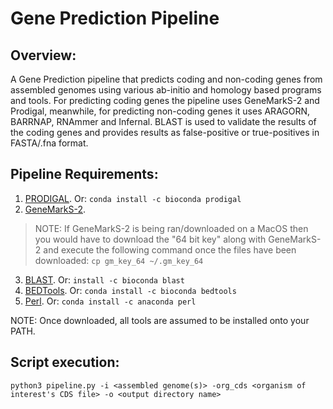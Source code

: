 # Gene Prediction Pipeline
## Overview:
A Gene Prediction pipeline that predicts coding and non-coding genes from assembled genomes using various ab-initio and homology based programs and tools. For predicting coding genes the pipeline uses GeneMarkS-2 and Prodigal, meanwhile, for predicting non-coding genes it uses ARAGORN, BARRNAP, RNAmmer and Infernal. BLAST is used to validate the results of the coding genes and provides results as false-positive or true-positives in FASTA/.fna format.

## Pipeline Requirements:
1. [PRODIGAL](https://github.com/hyattpd/Prodigal). Or: `conda install -c bioconda prodigal`
2. [GeneMarkS-2](http://exon.gatech.edu/GeneMark/license_download.cgi).
> NOTE: If GeneMarkS-2 is being ran/downloaded on a MacOS then you would have to download the "64 bit key" along with GeneMarkS-2 and execute the following command once the files have been downloaded: `cp gm_key_64 ~/.gm_key_64`
3. [BLAST](https://blast.ncbi.nlm.nih.gov/Blast.cgi?PAGE_TYPE=BlastDocs&DOC_TYPE=Download). Or: `install -c bioconda blast` <br />
4. [BEDTools](https://bedtools.readthedocs.io/en/latest/content/installation.html). Or: `conda install -c bioconda bedtools`
5. [Perl](https://www.perl.org/). Or: `conda install -c anaconda perl`

NOTE: Once downloaded, all tools are assumed to be installed onto your PATH.

## Script execution:
`python3 pipeline.py -i <assembled genome(s)> -org_cds <organism of interest's CDS file> -o <output directory name>`

